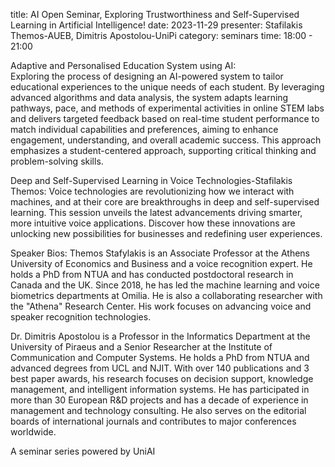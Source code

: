 title: AI Open Seminar, Exploring Trustworthiness and Self-Supervised Learning in Artificial Intelligence!
date: 2023-11-29
presenter: Stafilakis Themos-AUEB, Dimitris Apostolou-UniPi
category: seminars
time: 18:00 - 21:00

Adaptive and Personalised Education System using AI:  
Exploring the process of designing an AI-powered system to tailor educational experiences to the unique needs of each student. By leveraging advanced algorithms and data analysis, the system adapts learning pathways, pace, and methods of experimental activities in online STEM labs and delivers targeted feedback based on real-time student performance to match individual capabilities and preferences, aiming to enhance engagement, understanding, and overall academic success. This approach emphasizes a student-centered approach, supporting critical thinking and problem-solving skills.


Deep and Self-Supervised Learning in Voice Technologies-Stafilakis Themos: 
Voice technologies are revolutionizing how we interact with machines, and at their core are breakthroughs in deep and self-supervised learning. This session unveils the latest advancements driving smarter, more intuitive voice applications. Discover how these innovations are unlocking new possibilities for businesses and redefining user experiences.

Speaker Bios: 
Themos Stafylakis is an Associate Professor at the Athens University of Economics and Business and a voice recognition expert. He holds a PhD from NTUA and has conducted postdoctoral research in Canada and the UK. Since 2018, he has led the machine learning and voice biometrics departments at Omilia. He is also a collaborating researcher with the "Athena" Research Center. His work focuses on advancing voice and speaker recognition technologies.

Dr. Dimitris Apostolou is a Professor in the Informatics Department at the University of Piraeus and a Senior Researcher at the Institute of Communication and Computer Systems. He holds a PhD from NTUA and advanced degrees from UCL and NJIT. With over 140 publications and 3 best paper awards, his research focuses on decision support, knowledge management, and intelligent information systems. He has participated in more than 30 European R&D projects and has a decade of experience in management and technology consulting. He also serves on the editorial boards of international journals and contributes to major conferences worldwide.

A seminar series powered by UniAI






